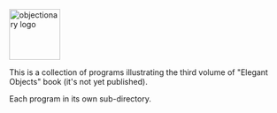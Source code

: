 <img alt="objectionary logo" src="https://www.objectionary.com/logo.png" width="92px"/>

This is a collection of programs illustrating the third volume
of "Elegant Objects" book (it's not yet published).

Each program in its own sub-directory.